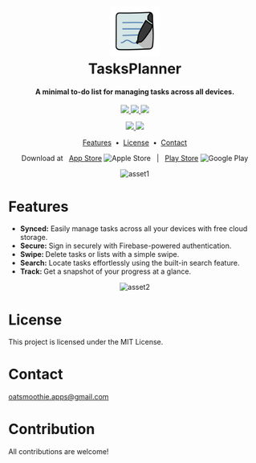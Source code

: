 

<h1 align="center">
  <br>
  <img src="https://github.com/sylviezhang37/TasksPlanner/blob/main/TasksPlanner/assets/logo.png" alt="TasksPlanner" width="100">
  <br>
  TasksPlanner
  <br>
<h4 align="center">A minimal to-do list for managing tasks across all devices.</h4>
</h1>

<p align="center">
  <a href="https://img.shields.io/badge/Flutter-%2302569B.svg?style=for-the-badge&logo=Flutter&logoColor=white">
    <img src="https://img.shields.io/badge/Flutter-%2302569B.svg?style=for-the-badge&logo=Flutter&logoColor=white">
  </a>
  <a href="https://img.shields.io/badge/firebase-a08021?style=for-the-badge&logo=firebase&logoColor=ffcd34">
    <img src="https://img.shields.io/badge/firebase-a08021?style=for-the-badge&logo=firebase&logoColor=ffcd34">
  </a>
  <a href="https://img.shields.io/badge/dart-%230175C2.svg?style=for-the-badge&logo=dart&logoColor=white">
      <img src="https://img.shields.io/badge/dart-%230175C2.svg?style=for-the-badge&logo=dart&logoColor=white">
  </a>
</p>


<p align="center">
  <a href="https://github.com/sylviezhang37/TasksPlanner/blob/main/LICENSE">
    <img src="https://img.shields.io/static/v1?label=License&message=MIT&color=blue&style=flat-square">
  </a>  
  <a href="https://img.shields.io/github/v/release/sylviezhang37/TasksPlanner?style=flat-square">
    <img src="https://img.shields.io/github/v/release/sylviezhang37/TasksPlanner?style=flat-square&color=yellow">
  </a>
</p>

<p align="center">
<a href="#features">Features</a> &nbsp;&bull;&nbsp;
<a href="#license">License</a> &nbsp;&bull;&nbsp;
<a href="#contact">Contact</a>
</p>

<p align="center">
Download at &nbsp;
  <a href="https://www.apple.com/app-store/">
  <a href="https://apps.apple.com/us/app/tasksplanner/id6499468703?platform=iphone">App Store</a>
    <img src="https://upload.wikimedia.org/wikipedia/commons/1/1b/Apple_logo_grey.svg" alt="Apple Store" width="18">
</a>
&nbsp;    |    &nbsp;
<a href="https://play.google.com/store">
  <a href="https://play.google.com/store/apps/details?id=com.sylviezhang.tasksplanner&hl=en_US">Play Store</a>
    <img src="https://upload.wikimedia.org/wikipedia/commons/d/d7/Android_robot.svg" alt="Google Play" width="18">
</a>
  </p>

<p align="center">
  <img width="800" alt="asset1" src="https://github.com/sylviezhang37/TasksPlanner/assets/114536986/d6ea2cf1-4a0b-4a5c-a5c5-12f9fc246925">
</p>

# Features
- <b>Synced:</b> Easily manage tasks across all your devices with free cloud storage.
- <b>Secure:</b> Sign in securely with Firebase-powered authentication.
- <b>Swipe: </b> Delete tasks or lists with a simple swipe.
- <b>Search:</b> Locate tasks effortlessly using the built-in search feature.
- <b>Track: </b> Get a snapshot of your progress at a glance.
  
<p align="center">
  <img width="800" alt="asset2" src="https://github.com/sylviezhang37/TasksPlanner/assets/114536986/f298c48f-b330-4caf-9455-633dcdb34b8c">
</p>

# License
This project is licensed under the MIT License.

# Contact
oatsmoothie.apps@gmail.com

# Contribution
All contributions are welcome! 
